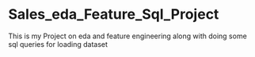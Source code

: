 # Sales_eda_Feature_Sql_Project
This is my Project on eda and feature engineering along with doing some sql queries for loading dataset

 
 
  
  
